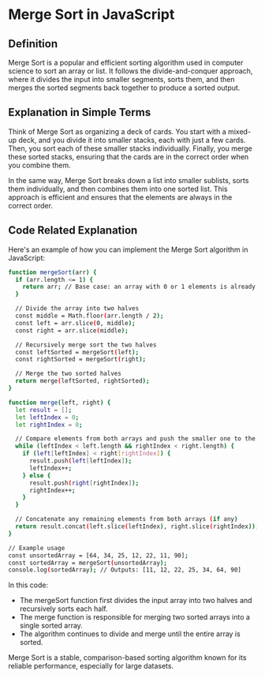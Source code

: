 
# Merge Sort in JavaScript


## Definition
Merge Sort is a popular and efficient sorting algorithm used in computer science to sort an array or list. It follows the divide-and-conquer approach, where it divides the input into smaller segments, sorts them, and then merges the sorted segments back together to produce a sorted output.

## Explanation in Simple Terms
Think of Merge Sort as organizing a deck of cards. You start with a mixed-up deck, and you divide it into smaller stacks, each with just a few cards. Then, you sort each of these smaller stacks individually. Finally, you merge these sorted stacks, ensuring that the cards are in the correct order when you combine them.

In the same way, Merge Sort breaks down a list into smaller sublists, sorts them individually, and then combines them into one sorted list. This approach is efficient and ensures that the elements are always in the correct order.


## Code Related Explanation

Here's an example of how you can implement the Merge Sort algorithm in JavaScript:

```bash
function mergeSort(arr) {
  if (arr.length <= 1) {
    return arr; // Base case: an array with 0 or 1 elements is already sorted
  }

  // Divide the array into two halves
  const middle = Math.floor(arr.length / 2);
  const left = arr.slice(0, middle);
  const right = arr.slice(middle);

  // Recursively merge sort the two halves
  const leftSorted = mergeSort(left);
  const rightSorted = mergeSort(right);

  // Merge the two sorted halves
  return merge(leftSorted, rightSorted);
}

function merge(left, right) {
  let result = [];
  let leftIndex = 0;
  let rightIndex = 0;

  // Compare elements from both arrays and push the smaller one to the result array
  while (leftIndex < left.length && rightIndex < right.length) {
    if (left[leftIndex] < right[rightIndex]) {
      result.push(left[leftIndex]);
      leftIndex++;
    } else {
      result.push(right[rightIndex]);
      rightIndex++;
    }
  }

  // Concatenate any remaining elements from both arrays (if any)
  return result.concat(left.slice(leftIndex), right.slice(rightIndex));
}

// Example usage
const unsortedArray = [64, 34, 25, 12, 22, 11, 90];
const sortedArray = mergeSort(unsortedArray);
console.log(sortedArray); // Outputs: [11, 12, 22, 25, 34, 64, 90]

```
In this code:

- The mergeSort function first divides the input array into two halves and recursively sorts each half.
- The merge function is responsible for merging two sorted arrays into a single sorted array.
- The algorithm continues to divide and merge until the entire array is sorted.

Merge Sort is a stable, comparison-based sorting algorithm known for its reliable performance, especially for large datasets.

